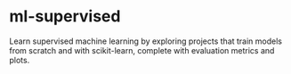 # ml-supervised
Learn supervised machine learning by exploring projects that train models from scratch and with scikit-learn, complete with evaluation metrics and plots.
